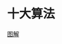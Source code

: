 # 十大算法
[图解](https://mbd.baidu.com/newspage/data/landingshare?context=%7B%22nid%22%3A%22news_9295449520690382613%22%2C%22sourceFrom%22%3A%22bjh%22%7D&isBdboxFrom=1&pageType=1&rs=561063551&ruk=21W0brdFVZM-r3NM8jEmQA)